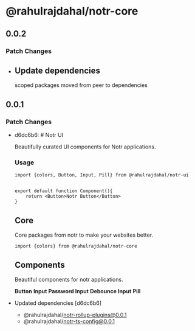 # @rahulrajdahal/notr-core

## 0.0.2

### Patch Changes

- ## Update dependencies

  scoped packages moved from peer to dependencies

## 0.0.1

### Patch Changes

- d6dc6b6: # Notr UI

  Beautifully curated UI components for Notr applications.

  ### Usage

  ```
  import {colors, Button, Input, Pill} from @rahulrajdahal/notr-ui


  export default function Component(){
      return <Button>Notr Button</Button>
  }
  ```

  ## Core

  Core packages from notr to make your websites better.

  ```
  import {colors} from @rahulrajdahal/notr-core
  ```

  ## Components

  Beautiful components for notr applications.

  **Button**
  **Input**
  **Password Input**
  **Debounce Input**
  **Pill**

- Updated dependencies [d6dc6b6]
  - @rahulrajdahal/notr-rollup-plugins@0.0.1
  - @rahulrajdahal/notr-ts-config@0.0.1
